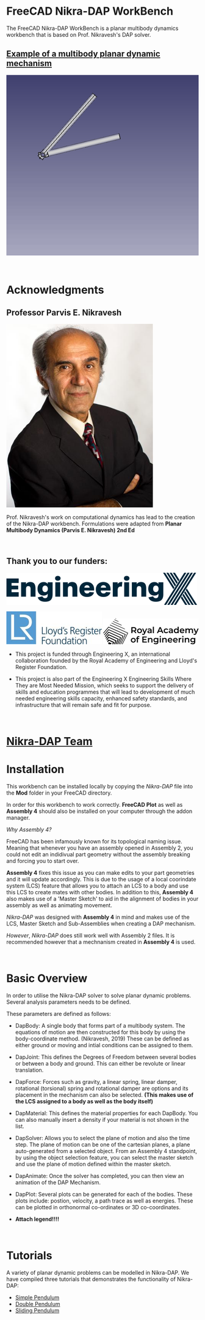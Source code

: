 # FreeCAD Nikra-DAP WorkBench

The FreeCAD Nikra-DAP WorkBench is a planar multibody dynamics workbench that is based on Prof. Nikravesh's DAP solver. 

## [Example of a multibody planar dynamic mechanism](./Documentation/Tutorials/Double_Pendulum/Double_Pendulum.MD)
![Opening the WorkBench](./Documentation/Tutorials/Double_Pendulum/Illustrations/21.gif)

<br />

# Acknowledgments

## Professor Parvis E. Nikravesh

![Opening the WorkBench](./Documentation//Team/Nikra.jpg)

Prof. Nikravesh's work on computational dynamics has lead to the creation of the Nikra-DAP workbench. Formulations were adapted from **Planar Multibody Dynamics (Parvis E. Nikravesh) 2nd Ed**

<br />

## Thank you to our funders:

![Opening the WorkBench](./Documentation/Logos/EngX.png)

![Opening the WorkBench](./Documentation/Logos/LRF.jpg)
![Opening the WorkBench](./Documentation/Logos/RAE_B.png)

- This project is funded through Engineering X, an international collaboration founded by the Royal Academy of Engineering and Lloyd's Register Foundation.

- This project is also part of the Engineering X Engineering Skills Where They are Most Needed Mission, which seeks to support the delivery of skills and education programmes that will lead to development of much needed engineering skills capacity, enhanced      safety standards, and infrastructure that will remain safe and fit for purpose.

<br />

# [Nikra-DAP Team](./Documentation/Nikra-DAP-Team.MD)

# Installation

This workbench can be installed locally by copying the *Nikra-DAP* file into the **Mod** folder in your FreeCAD directory. 

In order for this workbench to work correctly. **FreeCAD Plot** as well as **Assembly 4** should also be installed on your computer through the addon manager. 

*Why Assembly 4?* 

FreeCAD has been infamously known for its topological naming issue. Meaning that whenever you have an assembly opened in Assembly 2, you could not edit an indidivual part geometry without the assembly breaking and forcing you to start over.

**Assembly 4** fixes this issue as you can make edits to your part geometries and it will update accordingly. This is due to the usage of a local coorindate system (LCS) feature that allows you to attach an LCS to a body and use this LCS to create mates with other bodies. In addition to this, **Assembly 4** also makes use of a 'Master Sketch' to aid in the alignment of bodies in your assembly as well as animating movement.   

*Nikra-DAP* was designed with **Assembly 4** in mind and makes use of the LCS, Master Sketch and Sub-Assemblies when creating a DAP mechanism. 

*However*, *Nikra-DAP* does still work well with Assembly 2 files. It is recommended however that a mechnanism created in **Assembly 4** is used. 

<br />

# Basic Overview 

In order to utilise the Nikra-DAP solver to solve planar dynamic problems. Several analysis parameters needs to be defined. 

These parameters are defined as follows: 

* DapBody: A single body that forms part of a multibody system. The equations of motion are then constructed for this body by using the body-coordinate method. (Nikravesh, 2019) These can be defined as either ground or moving and intial conditions can be assigned to them.

* DapJoint: This defines the Degrees of Freedom between several bodies or between a body and ground. This can either be revolute or linear translation. 

* DapForce:  Forces such as gravity, a linear spring, linear damper, rotational (torsional) spring and rotational damper are options and its placement in the mechanism can also be selected. **(This makes use of the LCS assigned to a body as well as the body itself)** 

* DapMaterial: This defines the material properties for each DapBody. You can also manually insert a density if your material is not shown in the list. 

* DapSolver: Allows you to select the plane of motion and also the time step. The plane of motion can be one of the cartesian planes, a plane auto-generated from a selected object. From an Assembly 4 standpoint, by using the object selection feature, you can select the master sketch and use the plane of motion defined within the master sketch. 

* DapAnimate: Once the solver has completed, you can then view an animation of the DAP Mechanism. 

* DapPlot: Several plots can be generated for each of the bodies. These plots include: postion, velocity, a path trace as well as energies. These can be plotted in orthonormal co-ordinates or 3D co-coordinates. 

* **Attach legend!!!!**

<br />

# Tutorials 

A variety of planar dynamic problems can be modelled in Nikra-DAP. We have compiled three tutorials that demonstrates the functionality of Nikra-DAP: 

- [Simple Pendulum](./Documentation/Tutorials/Simple_Pendulum/Simple_Pendulum.MD)
- [Double Pendulum](./Documentation/Tutorials/Double_Pendulum/Double_Pendulum.MD)
- [Sliding Pendulum](./Documentation/Tutorials/Sliding_Pendulum/Sliding_Pendulum.MD)






